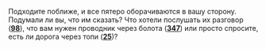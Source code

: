 Подходите поближе, и все пятеро оборачиваются в вашу сторону. Подумали ли вы, что им сказать? Что хотели послушать их разговор ([**98**](#n_98)), что вам нужен проводник через болота ([**347**](#n_347)) или просто спросите, есть ли дорога через топи ([**25**](#n_25))?

